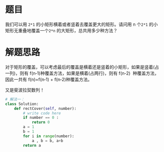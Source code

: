 
# 题目

我们可以用 `2*1` 的小矩形横着或者竖着去覆盖更大的矩形。请问用 n 个`2*1` 的小矩形无重叠地覆盖一个`2*n` 的大矩形，总共用多少种方法？

# 解题思路


对于矩形的覆盖，可以考虑最后的覆盖是横着还是竖着的小矩形，如果是竖着(占一列)，则有 f(n‐1)种覆盖方法，如果是横着(占两行)，则有 f(n‐2)  种覆盖方法，因此一共有 f(n)=f(n‐1) + f(n‐2)种覆盖方法。

又是斐波拉契数列！


```python
# 解法一：
class Solution:
    def rectCover(self, number):
        # write code here
        if number == 0 :
            return 0
        a = 1
        b = 1
        for i in range(number):
            a , b = b, a+b
        return a
```
